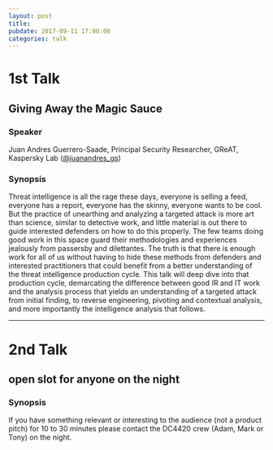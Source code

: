 ```yaml
---
layout: post
title:
pubdate: 2017-09-11 17:00:00
categories: talk
---
```


# 1st Talk

## Giving Away the Magic Sauce

### Speaker

Juan Andres Guerrero-Saade, Principal Security Researcher, GReAT, Kaspersky Lab ([@juanandres_gs](https://twitter.com/juanandres_gs))

### Synopsis

Threat intelligence is all the rage these days, everyone is selling a feed, everyone has a report, everyone has the skinny, everyone wants to be cool. But the practice of unearthing and analyzing a targeted attack is more art than science, similar to detective work, and little material is out there to guide interested defenders on how to do this properly. The few teams doing good work in this space guard their methodologies and experiences jealously from passersby and dilettantes. The truth is that there is enough work for all of us without having to hide these methods from defenders and interested practitioners that could benefit from a better understanding of the threat intelligence production cycle. This talk will deep dive into that production cycle, demarcating the difference between good IR and IT work and the analysis process that yields an understanding of a targeted attack from initial finding, to reverse engineering, pivoting and contextual analysis, and more importantly the intelligence analysis that follows.

<hr>

# 2nd Talk

## open slot for anyone on the night

### Synopsis

If you have something relevant or interesting to the audience (not a product pitch) for 10 to 30 minutes please contact the DC4420 crew (Adam, Mark or Tony) on the night.




